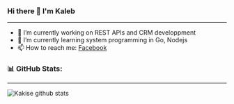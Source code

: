 ### Hi there 👋 I'm Kaleb
---

- 🔭 I’m currently working on REST APIs and CRM developpment
- 🌱 I’m currently learning system programming in Go, Nodejs
- 📫 How to reach me: [Facebook](https://fb.com/kien2929) 

### 📊 GitHub Stats:
---
![Kakise github stats](https://github-readme-stats.vercel.app/api?username=kien2929&theme=radical&show_icons=true&count_private=true)
